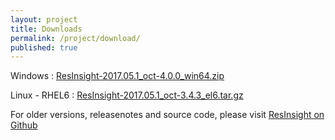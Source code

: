 ```yaml
---
layout: project
title: Downloads
permalink: /project/download/
published: true
---
```


Windows : [ResInsight-2017.05.1_oct-4.0.0_win64.zip](https://github.com/OPM/ResInsight/releases/download/v2017.05/ResInsight-2017.05.1_oct-4.0.0_win64.zip) 

Linux - RHEL6 : [ResInsight-2017.05.1_oct-3.4.3_el6.tar.gz](https://github.com/OPM/ResInsight/releases/download/v2017.05/ResInsight-2017.05.1_oct-3.4.3_el6.tar.gz) 

For older versions, releasenotes and source code, please visit [ResInsight on Github](https://github.com/OPM/ResInsight/releases/)
